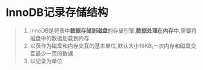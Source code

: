 # InnoDB记录存储结构

> 1. InnoDB是将表中**数据存储到磁盘**的存储引擎,**数据处理在内存**中,需要将磁盘中的数据加载到内存.
> 2. 以页作为磁盘和内存交互的基本单位,默认大小16KB,一次内存和磁盘交互最少一页的数据.
> 3. 以记录为单位